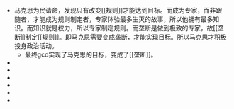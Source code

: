 - 马克思为民请命，发现只有改变[[规则]]才能达到目标。而成为专家，而非跟随者，才能成为规则制定者，专家体验最多生灭的故事，所以他拥有最多知识。而知识就是权力，所以专家制定规则。而垄断是做到极致的专家，故[[垄断]]制定[[规则]]。即马克思需要变成垄断，才能实现目标。所以马克思才积极投身政治活动。
	- 最终gcd实现了马克思的目标，变成了[[垄断]]。
-
-
-
-
-
-